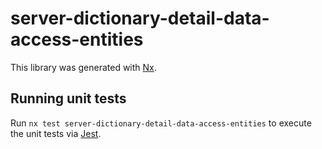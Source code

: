 # server-dictionary-detail-data-access-entities

This library was generated with [Nx](https://nx.dev).

## Running unit tests

Run `nx test server-dictionary-detail-data-access-entities` to execute the unit tests via [Jest](https://jestjs.io).
